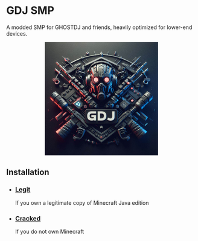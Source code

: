 # GDJ SMP  
A modded SMP for GHOSTDJ and friends, heavily optimized for lower-end devices.

<div align="center">
<img src="https://github.com/AranyaMaji/GDJ-SMP/blob/main/Images/icon.jpeg" width="300"/>
</div>

## Installation  

 - ### [Legit](https://github.com/AranyaMaji/GDJ-SMP/blob/main/Legit.md)
   If you own a legitimate copy of Minecraft Java edition

     
 - ### [Cracked](https://github.com/AranyaMaji/GDJ-SMP/blob/main/Cracked.md)
   If you do not own Minecraft
